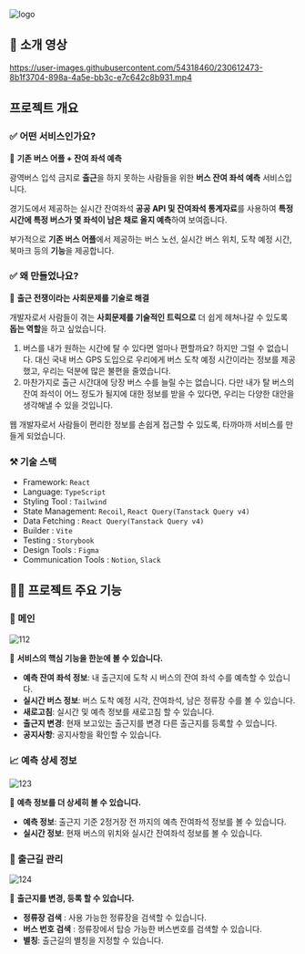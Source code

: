 

![logo](https://user-images.githubusercontent.com/54318460/230612459-a711deab-17b5-4cd6-a741-b7517f83a3c5.png)

## 🍿 소개 영상

https://user-images.githubusercontent.com/54318460/230612473-8b1f3704-898a-4a5e-bb3c-e7c642c8b931.mp4

## 프로젝트 개요
### ✅ 어떤 서비스인가요?

📌 **기존 버스 어플 + 잔여 좌석 예측**

광역버스 입석 금지로 **출근**을 하지 못하는 사람들을 위한 **버스 잔여 좌석 예측** 서비스입니다.

경기도에서 제공하는 실시간 잔여좌석 **공공 API 및 잔여좌석 통계자료**를 사용하여 **특정 시간에 특정 버스가 몇 좌석이 남은 채로 올지 예측**하여 보여줍니다.

부가적으로 **기존 버스 어플**에서 제공하는 버스 노선, 실시간 버스 위치, 도착 예정 시간, 북마크 등의 **기능**을 제공합니다.

### ✅ 왜 만들었나요?

📌 **출근 전쟁이라는 사회문제를 기술로 해결**


개발자로서 사람들이 겪는 **사회문제를 기술적인 트릭으로** 더 쉽게 헤쳐나갈 수 있도록 **돕는 역할**을 하고 싶었습니다. 

1. 버스를 내가 원하는 시간에 탈 수 있다면 얼마나 편할까요? 하지만 그럴 수 없습니다. 대신 국내 버스 GPS 도입으로 우리에게 버스 도착 예정 시간이라는 정보를 제공했고, 우리는 덕분에 많은 불편을 줄였습니다. 
2. 마찬가지로 출근 시간대에 당장 버스 수를 늘릴 수는 없습니다. 다만 내가 탈 버스의 잔여 좌석이 어느 정도가 될지에 대한 정보를 받을 수 있다면, 우리는 다양한 대안을 생각해낼 수 있을 것입니다.

웹 개발자로서 사람들이 편리한 정보를 손쉽게 접근할 수 있도록, 타까마까 서비스를 만들게 되었습니다.

### ⚒️ 기술 스택

- Framework: `React`
- Language: `TypeScript`
- Styling Tool : `Tailwind`
- State Management: `Recoil`, `React Query(Tanstack Query v4)`
- Data Fetching : `React Query(Tanstack Query v4)`
- Builder : `Vite`
- Testing : `Storybook`
- Design Tools : `Figma`
- Communication Tools : `Notion`,  `Slack`

## 🧑‍💻 프로젝트 주요 기능

### 🚌 메인

![112](https://user-images.githubusercontent.com/54318460/230612292-5989d6b7-b3c4-45f6-bad9-eddf2be71274.png)


🎨 **서비스의 핵심 기능을 한눈에 볼 수 있습니다.**
- **예측 잔여 좌석 정보**: 내 출근지에 도착 시 버스의 잔여 좌석 수를 예측할 수 있습니다.
- **실시간 버스 정보**: 버스 도착 예정 시각, 잔여좌석, 남은 정류장 수를 볼 수 있습니다.
- **새로고침**: 실시간 및 예측 정보를 새로고침 할 수 있습니다.
- **출근지 변경**: 현재 보고있는 출근지를 변경 다른 출근지를 등록할 수 있습니다.
- **공지사항**: 공지사항을 확인할 수 있습니다.


### 📈 예측 상세 정보

![123](https://user-images.githubusercontent.com/54318460/230612612-0fe245d2-8185-4fda-a500-8e568914cf0a.png)

🎨 **예측 정보를 더 상세히 볼 수 있습니다.**

- **예측 정보**: 출근지 기준 2정거장 전 까지의 예측 잔여좌석 정보를 볼 수 있습니다.
- **실시간 정보**: 현재 버스의 위치와 실시간 잔여좌석 정보를 볼 수 있습니다.


### 📌 출근길 관리

![124](https://user-images.githubusercontent.com/54318460/230612651-0cf58258-ea2c-4c34-9dfe-8ea31f490b7a.png)

🎨 **출근지를 변경, 등록 할 수 있습니다.**
- **정류장 검색** : 사용 가능한 정류장을 검색할 수 있습니다.
- **버스 번호 검색** : 정류장에서 탑승 가능한 버스번호를 검색할 수 있습니다.
- **별칭**: 출근길의 별칭을 지정할 수 있습니다.
